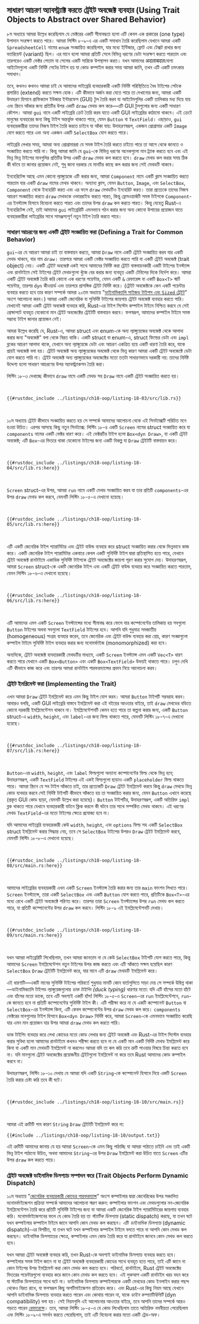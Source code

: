## সাধারণ আচরণ অ্যাবস্ট্র্যাক্ট করতে ট্রেইট অবজেক্ট ব্যবহার (Using Trait Objects to Abstract over Shared Behavior)

<!-- Old headings. Do not remove or links may break. -->

<a id="using-trait-objects-that-allow-for-values-of-different-types"></a>

৮ম অধ্যায়ে আমরা উল্লেখ করেছিলাম যে ভেক্টরের একটি সীমাবদ্ধতা হলো এটি কেবল এক প্রকারের (one type) উপাদান সংরক্ষণ করতে পারে। আমরা লিস্টিং ৮-৯-এ এর একটি সমাধান তৈরি করেছিলাম যেখানে আমরা একটি `SpreadsheetCell` নামের `enum` সংজ্ঞায়িত করেছিলাম, যার মধ্যে ইন্টিজার, ফ্লোট এবং টেক্সট রাখার জন্য ভ্যারিয়েন্ট (variant) ছিল। এর মানে হলো আমরা প্রতিটি সেলে বিভিন্ন ধরণের ডেটা সংরক্ষণ করতে পারতাম এবং তারপরেও একটি ভেক্টর পেতাম যা সেলের একটি সারিকে উপস্থাপন করত। যখন আমাদের अदलाबदलযোগ্য আইটেমগুলো একটি নির্দিষ্ট সেটের টাইপ হয় যা কোড কম্পাইল করার সময় আমরা জানি, তখন এটি একটি চমৎকার সমাধান।

তবে, কখনও কখনও আমরা চাই যে আমাদের লাইব্রেরি ব্যবহারকারী একটি নির্দিষ্ট পরিস্থিতিতে বৈধ টাইপের সেটকে প্রসারিত (extend) করতে সক্ষম হোক। এটি কীভাবে অর্জন করা যেতে পারে তা দেখানোর জন্য, আমরা একটি উদাহরণ হিসাবে গ্রাফিক্যাল ইউজার ইন্টারফেস (GUI) টুল তৈরি করব যা আইটেমগুলির একটি তালিকার মধ্য দিয়ে যায় এবং স্ক্রিনে আঁকার জন্য প্রতিটির উপর একটি `draw` মেথড কল করে—এটি GUI টুলগুলোর জন্য একটি সাধারণ কৌশল। আমরা `gui` নামে একটি লাইব্রেরি ক্রেট তৈরি করব যাতে একটি GUI লাইব্রেরির কাঠামো থাকবে। এই ক্রেটে মানুষের ব্যবহারের জন্য কিছু টাইপ অন্তর্ভুক্ত থাকতে পারে, যেমন `Button` বা `TextField`। এছাড়াও, `gui` ব্যবহারকারীরা তাদের নিজস্ব টাইপ তৈরি করতে চাইবে যা আঁকা যায়: উদাহরণস্বরূপ, একজন প্রোগ্রামার একটি `Image` যোগ করতে পারে এবং অন্য একজন একটি `SelectBox` যোগ করতে পারে।

লাইব্রেরি লেখার সময়, আমরা অন্য প্রোগ্রামাররা যে সমস্ত টাইপ তৈরি করতে চাইতে পারে তা আগে থেকে জানতে ও সংজ্ঞায়িত করতে পারি না। কিন্তু আমরা জানি যে `gui`-কে বিভিন্ন ধরণের অনেকগুলো মান ট্র্যাক করতে হবে এবং এই ভিন্ন ভিন্ন টাইপের মানগুলির প্রতিটির উপর একটি `draw` মেথড কল করতে হবে। `draw` মেথড কল করার সময় ঠিক কী ঘটবে তা জানার প্রয়োজন নেই, শুধু জানা দরকার যে মানটির কাছে কল করার জন্য সেই মেথডটি থাকবে।

ইনহেরিটেন্স আছে এমন কোনো ল্যাঙ্গুয়েজে এটি করার জন্য, আমরা `Component` নামে একটি ক্লাস সংজ্ঞায়িত করতে পারতাম যার একটি `draw` নামের মেথড থাকবে। অন্যান্য ক্লাস, যেমন `Button`, `Image`, এবং `SelectBox`, `Component` থেকে ইনহেরিট করত এবং এর ফলে `draw` মেথডটিও ইনহেরিট করত। তারা প্রত্যেকে তাদের নিজস্ব আচরণ সংজ্ঞায়িত করতে `draw` মেথডকে ওভাররাইড করতে পারত, কিন্তু ফ্রেমওয়ার্কটি সমস্ত টাইপকে `Component`-এর ইনস্ট্যান্স হিসাবে বিবেচনা করতে পারত এবং তাদের উপর `draw` কল করতে পারত। কিন্তু যেহেতু Rust-এ ইনহেরিটেন্স নেই, তাই আমাদের `gui` লাইব্রেরিটি এমনভাবে গঠন করার জন্য অন্য কোনো উপায়ের প্রয়োজন যাতে ব্যবহারকারীরা লাইব্রেরির সাথে সামঞ্জস্যপূর্ণ নতুন টাইপ তৈরি করতে পারে।

### সাধারণ আচরণের জন্য একটি ট্রেইট সংজ্ঞায়িত করা (Defining a Trait for Common Behavior)

`gui`-এর যে আচরণ আমরা চাই তা বাস্তবায়ন করতে, আমরা `Draw` নামে একটি ট্রেইট সংজ্ঞায়িত করব যার একটি মেথড থাকবে, যার নাম `draw`। তারপরে আমরা একটি ভেক্টর সংজ্ঞায়িত করতে পারি যা একটি ট্রেইট অবজেক্ট (trait object) নেয়। একটি _ট্রেইট অবজেক্ট_ একই সাথে আমাদের নির্দিষ্ট করা ট্রেইট বাস্তবায়নকারী একটি টাইপের ইনস্ট্যান্স এবং রানটাইমে সেই টাইপের ট্রেইট মেথডগুলো খুঁজে বের করার জন্য ব্যবহৃত একটি টেবিলের দিকে নির্দেশ করে। আমরা একটি ট্রেইট অবজেক্ট তৈরি করি কোনো এক ধরণের পয়েন্টার, যেমন একটি `&` রেফারেন্স বা একটি `Box<T>` স্মার্ট পয়েন্টার, তারপর `dyn` কীওয়ার্ড এবং তারপরে প্রাসঙ্গিক ট্রেইট নির্দিষ্ট করে। (ট্রেইট অবজেক্টকে কেন একটি পয়েন্টার ব্যবহার করতে হবে তার কারণ সম্পর্কে আমরা ২০তম অধ্যায়ে "[ডাইনামিক্যালি সাইজড টাইপস এবং `Sized` ট্রেইট][dynamically-sized]" অংশে আলোচনা করব।) আমরা একটি জেনেরিক বা সুনির্দিষ্ট টাইপের জায়গায় ট্রেইট অবজেক্ট ব্যবহার করতে পারি। যেখানেই আমরা একটি ট্রেইট অবজেক্ট ব্যবহার করি, Rust-এর টাইপ সিস্টেম কম্পাইল টাইমে নিশ্চিত করবে যে সেই প্রেক্ষাপটে ব্যবহৃত যেকোনো মান ট্রেইট অবজেক্টের ট্রেইটটি বাস্তবায়ন করবে। ফলস্বরূপ, আমাদের কম্পাইল টাইমে সমস্ত সম্ভাব্য টাইপ জানার প্রয়োজন নেই।

আমরা উল্লেখ করেছি যে, Rust-এ, আমরা struct এবং enum-কে অন্য ল্যাঙ্গুয়েজের অবজেক্ট থেকে আলাদা করার জন্য "অবজেক্ট" বলা থেকে বিরত থাকি। একটি struct বা enum-এ, struct ফিল্ডের ডেটা এবং `impl` ব্লকের আচরণ আলাদা থাকে, যেখানে অন্য ল্যাঙ্গুয়েজে ডেটা এবং আচরণ একত্রিত হয়ে একটি ধারণা তৈরি করে, যাকে প্রায়ই অবজেক্ট বলা হয়। ট্রেইট অবজেক্ট অন্য ল্যাঙ্গুয়েজের অবজেক্ট থেকে ভিন্ন কারণ আমরা একটি ট্রেইট অবজেক্টে ডেটা যোগ করতে পারি না। ট্রেইট অবজেক্ট অন্য ল্যাঙ্গুয়েজের অবজেক্টের মতো ততটা সাধারণভাবে দরকারী নয়: তাদের নির্দিষ্ট উদ্দেশ্য হলো সাধারণ আচরণের উপর অ্যাবস্ট্র্যাকশন তৈরি করা।

লিস্টিং ১৮-৩ দেখাচ্ছে কীভাবে `draw` নামে একটি মেথড সহ `Draw` নামে একটি ট্রেইট সংজ্ঞায়িত করতে হয়।

<Listing number="18-3" file-name="src/lib.rs" caption="`Draw` ট্রেইটের সংজ্ঞা">

```rust,noplayground
{{#rustdoc_include ../listings/ch18-oop/listing-18-03/src/lib.rs}}
```

</Listing>

১০ম অধ্যায়ে ট্রেইট কীভাবে সংজ্ঞায়িত করতে হয় সে সম্পর্কে আমাদের আলোচনা থেকে এই সিনট্যাক্সটি পরিচিত মনে হওয়া উচিত। এরপর আসছে কিছু নতুন সিনট্যাক্স: লিস্টিং ১৮-৪ একটি `Screen` নামের struct সংজ্ঞায়িত করে যা `components` নামের একটি ভেক্টর ধারণ করে। এই ভেক্টরটির টাইপ হলো `Box<dyn Draw>`, যা একটি ট্রেইট অবজেক্ট; এটি `Box`-এর ভিতরে থাকা যেকোনো টাইপের জন্য একটি বিকল্প যা `Draw` ট্রেইটটি বাস্তবায়ন করে।

<Listing number="18-4" file-name="src/lib.rs" caption="`Screen` struct-এর সংজ্ঞা যার `components` ফিল্ডটি `Draw` ট্রেইট ইমপ্লিমেন্ট করা ট্রেইট অবজেক্টের একটি ভেক্টর ধারণ করে">

```rust,noplayground
{{#rustdoc_include ../listings/ch18-oop/listing-18-04/src/lib.rs:here}}
```

</Listing>

`Screen` struct-এর উপর, আমরা `run` নামে একটি মেথড সংজ্ঞায়িত করব যা তার প্রতিটি `components`-এর উপর `draw` মেথড কল করবে, যেমনটি লিস্টিং ১৮-৫-এ দেখানো হয়েছে।

<Listing number="18-5" file-name="src/lib.rs" caption="`Screen`-এর উপর একটি `run` মেথড যা প্রতিটি কম্পোনেন্টের উপর `draw` মেথড কল করে">

```rust,noplayground
{{#rustdoc_include ../listings/ch18-oop/listing-18-05/src/lib.rs:here}}
```

</Listing>

এটি একটি জেনেরিক টাইপ প্যারামিটার এবং ট্রেইট বাউন্ড ব্যবহার করে struct সংজ্ঞায়িত করার থেকে ভিন্নভাবে কাজ করে। একটি জেনেরিক টাইপ প্যারামিটার একবারে কেবল একটি সুনির্দিষ্ট টাইপ দ্বারা প্রতিস্থাপিত হতে পারে, যেখানে ট্রেইট অবজেক্ট রানটাইমে একাধিক সুনির্দিষ্ট টাইপকে ট্রেইট অবজেক্টের জায়গা পূরণ করার সুযোগ দেয়। উদাহরণস্বরূপ, আমরা `Screen` struct-কে একটি জেনেরিক টাইপ এবং একটি ট্রেইট বাউন্ড ব্যবহার করে সংজ্ঞায়িত করতে পারতাম, যেমন লিস্টিং ১৮-৬-এ দেখানো হয়েছে।

<Listing number="18-6" file-name="src/lib.rs" caption="জেনেরিক এবং ট্রেইট বাউন্ড ব্যবহার করে `Screen` struct এবং তার `run` মেথডের একটি বিকল্প বাস্তবায়ন">

```rust,noplayground
{{#rustdoc_include ../listings/ch18-oop/listing-18-06/src/lib.rs:here}}
```

</Listing>

এটি আমাদের এমন একটি `Screen` ইনস্ট্যান্সের মধ্যে সীমাবদ্ধ করে ফেলে যার কম্পোনেন্টের তালিকায় হয় সবগুলো `Button` টাইপের অথবা সবগুলো `TextField` টাইপের হবে। আপনি যদি শুধুমাত্র সমজাতীয় (homogeneous) সংগ্রহ ব্যবহার করেন, তবে জেনেরিক এবং ট্রেইট বাউন্ড ব্যবহার করা শ্রেয়, কারণ সংজ্ঞাগুলো কম্পাইল টাইমে সুনির্দিষ্ট টাইপ ব্যবহার করার জন্য মনোমর্ফাইজ (monomorphized) করা হবে।

অন্যদিকে, ট্রেইট অবজেক্ট ব্যবহারকারী মেথডটির মাধ্যমে, একটি `Screen` ইনস্ট্যান্স এমন একটি `Vec<T>` ধারণ করতে পারে যেখানে একটি `Box<Button>` এবং একটি `Box<TextField>` উভয়ই থাকতে পারে। চলুন দেখি এটি কীভাবে কাজ করে এবং তারপর আমরা রানটাইম পারফরম্যান্সের প্রভাব নিয়ে আলোচনা করব।

### ট্রেইট ইমপ্লিমেন্ট করা (Implementing the Trait)

এখন আমরা `Draw` ট্রেইট ইমপ্লিমেন্ট করে এমন কিছু টাইপ যোগ করব। আমরা `Button` টাইপটি সরবরাহ করব। আবারও বলছি, একটি GUI লাইব্রেরি বাস্তবে ইমপ্লিমেন্ট করা এই বইয়ের আওতার বাইরে, তাই `draw` মেথডের বডিতে কোনো দরকারী ইমপ্লিমেন্টেশন থাকবে না। ইমপ্লিমেন্টেশনটি কেমন হতে পারে তা কল্পনা করার জন্য, একটি `Button` struct-এ `width`, `height`, এবং `label`-এর জন্য ফিল্ড থাকতে পারে, যেমনটি লিস্টিং ১৮-৭-এ দেখানো হয়েছে।

<Listing number="18-7" file-name="src/lib.rs" caption="একটি `Button` struct যা `Draw` ট্রেইট ইমপ্লিমেন্ট করে">

```rust,noplayground
{{#rustdoc_include ../listings/ch18-oop/listing-18-07/src/lib.rs:here}}
```

</Listing>

`Button`-এর `width`, `height`, এবং `label` ফিল্ডগুলো অন্যান্য কম্পোনেন্টের ফিল্ড থেকে ভিন্ন হবে; উদাহরণস্বরূপ, একটি `TextField` টাইপের এই একই ফিল্ডগুলো ছাড়াও একটি `placeholder` ফিল্ড থাকতে পারে। আমরা স্ক্রিনে যে সব টাইপ আঁকতে চাই, তার প্রত্যেকটি `Draw` ট্রেইট ইমপ্লিমেন্ট করবে কিন্তু `draw` মেথডে ভিন্ন কোড ব্যবহার করবে সেই নির্দিষ্ট টাইপটি কীভাবে আঁকতে হয় তা সংজ্ঞায়িত করার জন্য, যেমন `Button` এখানে করেছে (প্রকৃত GUI কোড ছাড়া, যেমনটি উল্লেখ করা হয়েছে)। `Button` টাইপটির, উদাহরণস্বরূপ, একটি অতিরিক্ত `impl` ব্লক থাকতে পারে যেখানে ব্যবহারকারী বাটনে ক্লিক করলে কী ঘটবে তার সাথে সম্পর্কিত মেথড থাকবে। এই ধরণের মেথড `TextField`-এর মতো টাইপের ক্ষেত্রে প্রযোজ্য হবে না।

যদি আমাদের লাইব্রেরি ব্যবহারকারী কেউ `width`, `height`, এবং `options` ফিল্ড সহ একটি `SelectBox` struct ইমপ্লিমেন্ট করার সিদ্ধান্ত নেয়, তবে সে `SelectBox` টাইপের উপরও `Draw` ট্রেইট ইমপ্লিমেন্ট করবে, যেমনটি লিস্টিং ১৮-৮-এ দেখানো হয়েছে।

<Listing number="18-8" file-name="src/main.rs" caption="`gui` ব্যবহারকারী আরেকটি ক্রেট যা একটি `SelectBox` struct-এর উপর `Draw` ট্রেইট ইমপ্লিমেন্ট করছে">

```rust,ignore
{{#rustdoc_include ../listings/ch18-oop/listing-18-08/src/main.rs:here}}
```

</Listing>

আমাদের লাইব্রেরির ব্যবহারকারী এখন একটি `Screen` ইনস্ট্যান্স তৈরি করার জন্য তার `main` ফাংশন লিখতে পারে। `Screen` ইনস্ট্যান্সে, তারা একটি `SelectBox` এবং একটি `Button` যোগ করতে পারে, প্রতিটিকে `Box<T>`-এর মধ্যে রেখে একটি ট্রেইট অবজেক্টে পরিণত করে। তারপর তারা `Screen` ইনস্ট্যান্সের উপর `run` মেথড কল করতে পারে, যা প্রতিটি কম্পোনেন্টের উপর `draw` কল করবে। লিস্টিং ১৮-৯ এই ইমপ্লিমেন্টেশনটি দেখায়।

<Listing number="18-9" file-name="src/main.rs" caption="একই ট্রেইট ইমপ্লিমেন্ট করা বিভিন্ন টাইপের মান সংরক্ষণ করতে ট্রেইট অবজেক্ট ব্যবহার করা">

```rust,ignore
{{#rustdoc_include ../listings/ch18-oop/listing-18-09/src/main.rs:here}}
```

</Listing>

যখন আমরা লাইব্রেরিটি লিখেছিলাম, তখন আমরা জানতাম না যে কেউ `SelectBox` টাইপটি যোগ করতে পারে, কিন্তু আমাদের `Screen` ইমপ্লিমেন্টেশন নতুন টাইপের উপর কাজ করতে এবং এটি আঁকতে সক্ষম হয়েছিল কারণ `SelectBox` `Draw` ট্রেইটটি ইমপ্লিমেন্ট করে, যার মানে এটি `draw` মেথডটি ইমপ্লিমেন্ট করে।

এই ধারণাটি—একটি মানের সুনির্দিষ্ট টাইপের পরিবর্তে শুধুমাত্র মানটি কোন বার্তাগুলিতে সাড়া দেয় সে সম্পর্কে উদ্বিগ্ন থাকা—ডাইনামিক্যালি টাইপড ল্যাঙ্গুয়েজগুলোর _ডাক টাইপিং (duck typing)_ ধারণার মতো: যদি এটি হাঁসের মতো হাঁটে এবং হাঁসের মতো ডাকে, তবে এটি অবশ্যই একটি হাঁস! লিস্টিং ১৮-৫-এ `Screen`-এর `run` ইমপ্লিমেন্টেশনে, `run`-কে জানতে হবে না প্রতিটি কম্পোনেন্টের সুনির্দিষ্ট টাইপ কী। এটি পরীক্ষা করে না যে একটি কম্পোনেন্ট `Button` বা `SelectBox`-এর ইনস্ট্যান্স কিনা, এটি কেবল কম্পোনেন্টের উপর `draw` মেথড কল করে। `components` ভেক্টরের মানগুলোর টাইপ হিসাবে `Box<dyn Draw>` নির্দিষ্ট করে, আমরা `Screen`-কে এমনভাবে সংজ্ঞায়িত করেছি যার এমন মান প্রয়োজন যার উপর আমরা `draw` মেথড কল করতে পারি।

ডাক টাইপিং ব্যবহার করে লেখা কোডের মতো কোড লেখার জন্য ট্রেইট অবজেক্ট এবং Rust-এর টাইপ সিস্টেম ব্যবহার করার সুবিধা হলো আমাদের রানটাইমে কখনও পরীক্ষা করতে হবে না যে একটি মান একটি নির্দিষ্ট মেথড ইমপ্লিমেন্ট করে কিনা বা একটি মান মেথডটি ইমপ্লিমেন্ট না করলেও আমরা যদি তা কল করি তবে ত্রুটি পাওয়ার বিষয়ে চিন্তা করতে হবে না। যদি মানগুলো ট্রেইট অবজেক্টের প্রয়োজনীয় ট্রেইটগুলো ইমপ্লিমেন্ট না করে তবে Rust আমাদের কোড কম্পাইল করবে না।

উদাহরণস্বরূপ, লিস্টিং ১৮-১০ দেখায় যে আমরা যদি একটি `String`-কে কম্পোনেন্ট হিসাবে নিয়ে একটি `Screen` তৈরি করার চেষ্টা করি তবে কী ঘটে।

<Listing number="18-10" file-name="src/main.rs" caption="ট্রেইট অবজেক্টের ট্রেইট ইমপ্লিমেন্ট করে না এমন একটি টাইপ ব্যবহার করার প্রচেষ্টা">

```rust,ignore,does_not_compile
{{#rustdoc_include ../listings/ch18-oop/listing-18-10/src/main.rs}}
```

</Listing>

আমরা এই ত্রুটিটি পাব কারণ `String` `Draw` ট্রেইটটি ইমপ্লিমেন্ট করে না:

```console
{{#include ../listings/ch18-oop/listing-18-10/output.txt}}
```

এই ত্রুটিটি আমাদের জানায় যে হয় আমরা `Screen`-কে এমন কিছু পাঠাচ্ছি যা আমরা পাঠাতে চাইনি এবং তাই একটি ভিন্ন টাইপ পাঠানো উচিত, অথবা আমাদের `String`-এর উপর `Draw` ইমপ্লিমেন্ট করা উচিত যাতে `Screen` এটির উপর `draw` কল করতে পারে।

### ট্রেইট অবজেক্ট ডাইনামিক ডিসপ্যাচ সম্পাদন করে (Trait Objects Perform Dynamic Dispatch)

১০ম অধ্যায়ে "[জেনেরিক ব্যবহারকারী কোডের পারফরম্যান্স][performance-of-code-using-generics]" অংশে কম্পাইলার দ্বারা জেনেরিকের উপর সঞ্চালিত মনোমর্ফাইজেশন প্রক্রিয়া সম্পর্কে আমাদের আলোচনা স্মরণ করুন: কম্পাইলার ফাংশন এবং মেথডগুলোর নন-জেনেরিক ইমপ্লিমেন্টেশন তৈরি করে প্রতিটি সুনির্দিষ্ট টাইপের জন্য যা আমরা একটি জেনেরিক টাইপ প্যারামিটারের জায়গায় ব্যবহার করি। মনোমর্ফাইজেশনের ফলে যে কোড তৈরি হয় তা _স্ট্যাটিক ডিসপ্যাচ_ (static dispatch) করছে, যা তখন ঘটে যখন কম্পাইলার কম্পাইল টাইমে জানে আপনি কোন মেথড কল করছেন। এটি _ডাইনামিক ডিসপ্যাচ_ (dynamic dispatch)-এর বিপরীত, যা তখন ঘটে যখন কম্পাইলার কম্পাইল টাইমে বলতে পারে না আপনি কোন মেথড কল করছেন। ডাইনামিক ডিসপ্যাচের ক্ষেত্রে, কম্পাইলার এমন কোড তৈরি করে যা রানটাইমে জানবে কোন মেথড কল করতে হবে।

যখন আমরা ট্রেইট অবজেক্ট ব্যবহার করি, তখন Rust-কে অবশ্যই ডাইনামিক ডিসপ্যাচ ব্যবহার করতে হবে। কম্পাইলার সমস্ত টাইপ জানে না যা ট্রেইট অবজেক্ট ব্যবহারকারী কোডের সাথে ব্যবহৃত হতে পারে, তাই এটি জানে না কোন টাইপের উপর ইমপ্লিমেন্ট করা কোন মেথড কল করতে হবে। পরিবর্তে, রানটাইমে, Rust ট্রেইট অবজেক্টের ভিতরের পয়েন্টারগুলো ব্যবহার করে জানে কোন মেথড কল করতে হবে। এই লুকআপ একটি রানটাইম খরচ বহন করে যা স্ট্যাটিক ডিসপ্যাচের সাথে ঘটে না। ডাইনামিক ডিসপ্যাচ কম্পাইলারকে একটি মেথডের কোড ইনলাইন করার পছন্দ থেকেও বিরত রাখে, যা ফলস্বরূপ কিছু অপটিমাইজেশন প্রতিরোধ করে। এবং Rust-এর কিছু নিয়ম আছে যেখানে আপনি ডাইনামিক ডিসপ্যাচ ব্যবহার করতে পারেন এবং কোথায় পারেন না, যাকে _ডাইন কম্প্যাটিবিলিটি_ (dyn compatibility) বলা হয়। সেই নিয়মগুলি এই আলোচনার আওতার বাইরে, তবে আপনি তাদের সম্পর্কে আরও পড়তে পারেন [রেফারেন্সে][dyn-compatibility]। তবে, আমরা লিস্টিং ১৮-৫-এ যে কোড লিখেছিলাম তাতে অতিরিক্ত নমনীয়তা পেয়েছিলাম এবং লিস্টিং ১৮-৯-এ সমর্থন করতে পেরেছিলাম, তাই এটি বিবেচনা করার মতো একটি ট্রেড-অফ।

[performance-of-code-using-generics]: ch10-01-syntax.html#performance-of-code-using-generics
[dynamically-sized]: ch20-03-advanced-types.html#dynamically-sized-types-and-the-sized-trait
[dyn-compatibility]: https://doc.rust-lang.org/reference/items/traits.html#dyn-compatibility